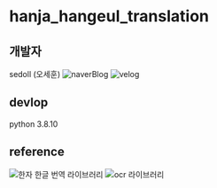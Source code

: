 # hanja_hangeul_translation

## 개발자
sedoll (오세훈)
![naverBlog](https://blog.naver.com/tmvmffpsej)
![velog](https://velog.io/@sedo11/posts)

## devlop
python 3.8.10

## reference
![한자 한글 번역 라이브러리](https://github.com/suminb/hanja)
![ocr 라이브러리](https://github.com/JaidedAI/EasyOCR?tab=readme-ov-file)
